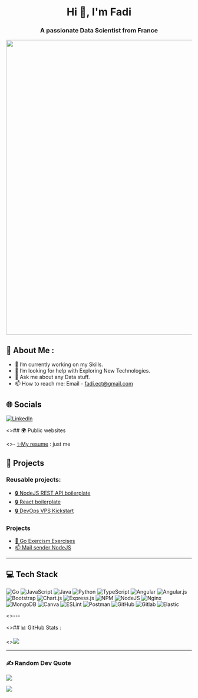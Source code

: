 <h1 align="center">Hi 👋, I'm Fadi</h1>
<h3 align="center">A passionate Data Scientist from France</h3>

<img src="https://media.tenor.com/lvLaG5hPCncAAAAC/data-analysis.gif" align="center" width="800">

## 💫 About Me :

- 🔭 I’m currently working on my Skills.
- 🤔 I’m looking for help with Exploring New Technologies.
- 💬 Ask me about any Data stuff.
- 📫 How to reach me: Email - fadi.ect@gmail.com

## 🌐 Socials

[![LinkedIn](https://img.shields.io/badge/LinkedIn-%230077B5.svg?logo=linkedin&logoColor=white)](https://www.linkedin.com/in/fadi-el-cheikh-taha/)

<>## 🌍 Public websites

<>- <a href="https://joss-coupet.eu">✨My resume</a> : just me

## 📝 Projects

### Reusable projects:

- <a href="https://github.com/nexus9111/personal_api_boilerplate">🔒 NodeJS REST API boilerplate</a>
- <a href="https://github.com/nexus9111/react-boilerplate">🔒 React boilerplate</a>
- <a href="https://github.com/nexus9111/vps-kickstart">🔒 DevOps VPS Kickstart</a>

### Projects

- <a href="https://github.com/nexus9111/personal-exercism-go">🧠 Go Exercism Exercises</a>
- <a href="https://github.com/nexus9111/send-mail-node">📫 Mail sender NodeJS</a>

---

## 💻 Tech Stack

![Go](https://img.shields.io/badge/go-%2300ADD8.svg?style=for-the-badge&logo=go&logoColor=white) ![JavaScript](https://img.shields.io/badge/javascript-%23323330.svg?style=for-the-badge&logo=javascript&logoColor=%23F7DF1E) ![Java](https://img.shields.io/badge/java-%23ED8B00.svg?style=for-the-badge&logo=java&logoColor=white) ![Python](https://img.shields.io/badge/python-3670A0?style=for-the-badge&logo=python&logoColor=ffdd54) ![TypeScript](https://img.shields.io/badge/typescript-%23007ACC.svg?style=for-the-badge&logo=typescript&logoColor=white) ![Angular](https://img.shields.io/badge/angular-%23DD0031.svg?style=for-the-badge&logo=angular&logoColor=white) ![Angular.js](https://img.shields.io/badge/angular.js-%23E23237.svg?style=for-the-badge&logo=angularjs&logoColor=white) ![Bootstrap](https://img.shields.io/badge/bootstrap-%23563D7C.svg?style=for-the-badge&logo=bootstrap&logoColor=white) ![Chart.js](https://img.shields.io/badge/chart.js-F5788D.svg?style=for-the-badge&logo=chart.js&logoColor=white) ![Express.js](https://img.shields.io/badge/express.js-%23404d59.svg?style=for-the-badge&logo=express&logoColor=%2361DAFB) ![NPM](https://img.shields.io/badge/NPM-%23000000.svg?style=for-the-badge&logo=npm&logoColor=white) ![NodeJS](https://img.shields.io/badge/node.js-6DA55F?style=for-the-badge&logo=node.js&logoColor=white) ![Nginx](https://img.shields.io/badge/nginx-%23009639.svg?style=for-the-badge&logo=nginx&logoColor=white) ![MongoDB](https://img.shields.io/badge/MongoDB-%234ea94b.svg?style=for-the-badge&logo=mongodb&logoColor=white) ![Canva](https://img.shields.io/badge/Canva-%2300C4CC.svg?style=for-the-badge&logo=Canva&logoColor=white) ![ESLint](https://img.shields.io/badge/ESLint-4B3263?style=for-the-badge&logo=eslint&logoColor=white) ![Postman](https://img.shields.io/badge/Postman-FF6C37?style=for-the-badge&logo=postman&logoColor=white) ![GitHub](https://img.shields.io/badge/GitHub-000000?style=for-the-badge&logo=GitHub) ![Gitlab](https://img.shields.io/badge/Gitlab-FC6D26?style=for-the-badge&logo=Gitlab) ![Elastic](https://img.shields.io/badge/Elastic-005571?style=for-the-badge&logo=Elastic)

<>---

<>## 📊 GitHub Stats :

<>![](https://github-readme-streak-stats.herokuapp.com/?user=nexus9111&theme=gruvbox&hide_border=false)

---

### ✍️ Random Dev Quote

![](https://quotes-github-readme.vercel.app/api?type=horizontal&theme=gruvbox)

[![](https://visitcount.itsvg.in/api?id=nexus9111&icon=0&color=7)](https://visitcount.itsvg.in)
